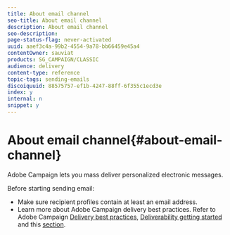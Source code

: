 ```yaml
---
title: About email channel
seo-title: About email channel
description: About email channel
seo-description: 
page-status-flag: never-activated
uuid: aaef3c4a-99b2-4554-9a78-bb66459e45a4
contentOwner: sauviat
products: SG_CAMPAIGN/CLASSIC
audience: delivery
content-type: reference
topic-tags: sending-emails
discoiquuid: 88575757-ef1b-4247-88ff-6f355c1ecd3e
index: y
internal: n
snippet: y
---
```


# About email channel{#about-email-channel}

Adobe Campaign lets you mass deliver personalized electronic messages.

Before starting sending email:

* Make sure recipient profiles contain at least an email address.
* Learn more about Adobe Campaign delivery best practices. Refer to Adobe Campaign [Delivery best practices](https://docs.campaign.adobe.com/doc/AC/getting_started/EN/deliveryBestPractices.html), [Deliverability getting started](https://docs.campaign.adobe.com/doc/AC/getting_started/EN/deliverability.html) and this [section](https://helpx.adobe.com/campaign/classic/delivery/using/about-deliverability.html).

